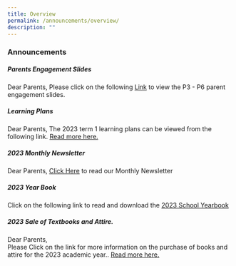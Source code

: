 ```yaml
---
title: Overview
permalink: /announcements/overview/
description: ""
---
```

### Announcements

##### Parents Engagement Slides 
Dear Parents, 
Please click on the following [Link](https://staging.d24s03z0ob23eb.amplifyapp.com/parents/2023parentengagement/) to view the P3 - P6 parent engagement slides.

##### Learning Plans 
Dear Parents,
The 2023 term 1 learning plans can be viewed from the following link. [Read more here.](https://sites.google.com/xnps.edu.sg/xnps-learning-plans/home?authuser=2)

##### 2023 Monthly Newsletter
Dear Parents, [Click Here](https://staging.d24s03z0ob23eb.amplifyapp.com/expedition/School-Publications/school-newsletter/) to read our Monthly Newsletter

##### 2023 Year Book
Click on the following link to read and download the [2023 School Yearbook](https://staging.d24s03z0ob23eb.amplifyapp.com/expedition/School-Publications/school-year-book/)

##### 2023 Sale of Textbooks and Attire.
Dear Parents,  
Please Click on the link for more information on the purchase of books and attire for the 2023 academic year.. [Read more here.](https://staging.d24s03z0ob23eb.amplifyapp.com/parents/edusave-character-award-2022/)

